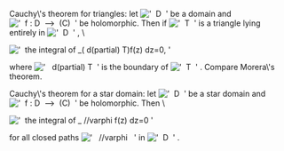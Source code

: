 Cauchy\\'s theorem for triangles: let
!['  D  '](../dictionary/equation_images/1213.3..png) be a domain and
!['  f : D  --\>  (C)  '](../dictionary/equation_images/1213.4..png) be
holomorphic. Then if
!['  T  '](../dictionary/equation_images/1213.5..png) is a triangle
lying entirely in !['  D  '](../dictionary/equation_images/1213.6..png)
, \\

!['  the integral of \_( d(partial) T)f(z) dz=0, '](../dictionary/equation_images/1213.1..png)

where !['   d(partial) T  '](../dictionary/equation_images/1213.7..png)
is the boundary of !['  T  '](../dictionary/equation_images/1213.8..png)
. Compare Morera\\'s theorem.

Cauchy\\'s theorem for a star domain: let
!['  D  '](../dictionary/equation_images/1213.9..png) be a star domain
and
!['  f : D  --\>  (C)  '](../dictionary/equation_images/1213.10..png) be
holomorphic. Then \\

!['  the integral of \_ //varphi f(z) dz=0 '](../dictionary/equation_images/1213.2..png)

for all closed paths
!['   //varphi   '](../dictionary/equation_images/1213.11..png) in
!['  D  '](../dictionary/equation_images/1213.12..png) .
